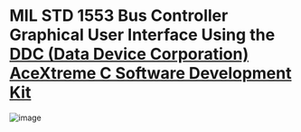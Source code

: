 # MIL STD 1553 Bus Controller Graphical User Interface Using the [DDC (Data Device Corporation) AceXtreme C Software Development Kit](https://www.ddc-web.com/en/connectivity/databus/milstd1553-1)


![image](https://github.com/user-attachments/assets/c8f39c44-59ce-44d6-afb9-b80a7a86ee2b)
